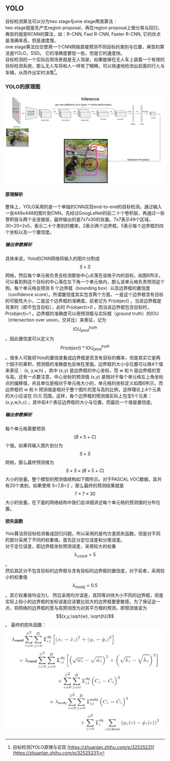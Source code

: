 ## YOLO

目标检测算法可以分为two stage与one stage两类算法：  
two stage就是先产生region proposal，再在region proposal上做分类与回归，典型的就是RCNN的算法，如：R-CNN, Fast R-CNN, Faster R-CNN, 它的优点是准确率高，但是速度慢。  
one stage算法仅仅使用一个CNN网络直接预测不同目标的类别与位置，典型的算法是YOLO，SSD。 它的准确度要低一些，但是它的速度快。  
目标检测的一个实际应用场景就是无人驾驶，如果能够在无人车上装载一个有效的目标检测系统，那么无人车将和人一样有了眼睛，可以快速地检测出前面的行人与车辆，从而作出实时决策[^1]。

### YOLO的原理图

![](/assets/YOLO_Principle.png)

#### 原理解析

整体上，YOLO采用的是一个单独的CNN实现end-to-end的目标检测。通过输入一张448x448的图片到CNN，先经过GoogLeNet的前二十个卷积层，再通过一些卷积层与两个全连接层，最终输出的是7x7x30的张量。7x7表示49个区域，30=20+2x5，表示二十个类别的概率，2表示两个边界框，5表示每个边界框的四个坐标以及一个置信度。

##### 输出参数解析

具体来说，Yolo的CNN网络将输入的图片分割成 $$S\times S$$ 网格，然后每个单元格负责去检测那些中心点落在该格子内的目标，如图6所示，可以看到狗这个目标的中心落在左下角一个单元格内，那么该单元格负责预测这个狗。每个单元格会预测 B 个边界框（bounding box）以及边界框的置信度（confidence score）。所谓置信度其实包含两个方面，一是这个边界框含有目标的可能性大小，二是这个边界框的准确度。前者记为 Pr\(object\) ，当该边界框是背景时（即不包含目标），此时 Pr\(object\)=0 。而当该边界框包含目标时， Pr\(object\)=1 。边界框的准确度可以用预测框与实际框（ground truth）的IOU（intersection over union，交并比）来表征，记为 $$\text{IOU}^{truth}_{pred}$$ 。因此置信度可以定义为 $$Pr(object)*\text{IOU}^{truth}_{pred}$$ 。很多人可能将Yolo的置信度看成边界框是否含有目标的概率，但是其实它是两个因子的乘积，预测框的准确度也反映在里面。边界框的大小与位置可以用4个值来表征： \(x, y,w,h\) ，其中 \(x,y\) 是边界框的中心坐标，而 w 和 h 是边界框的宽与高。还有一点要注意，中心坐标的预测值 \(x,y\) 是相对于每个单元格左上角坐标点的偏移值，并且单位是相对于单元格大小的，单元格的坐标定义如图6所示。而边界框的 w 和 h 预测值是相对于整个图片的宽与高的比例，这样理论上4个元素的大小应该在 \[0,1\] 范围。这样，每个边界框的预测值实际上包含5个元素： \(x,y,w,h,c\) ，其中前4个表征边界框的大小与位置，而最后一个值是置信度。

##### 输出参数解析

每个单元格需要预测$$(B\times5+C)$$个值。如果将输入图片划分为 $$S\times S$$ 网格，那么最终预测值为$$ S\times S\times (B\times5+C)$$ 大小的张量。整个模型的预测值结构如下图所示。对于PASCAL VOC数据，其共有20个类别，如果使用 S=7,B=2 ，那么最终的预测结果就是$$ 7\times 7\times 30 $$大小的张量。在下面的网络结构中我们会详细讲述每个单元格的预测值的分布位置。

#### 损失函数  
Yolo算法将目标检测看成回归问题，所以采用的是均方差损失函数。但是对不同的部分采用了不同的权重值。首先区分定位误差和分类误差。  
对于定位误差，即边界框坐标预测误差，采用较大的权重 $$\lambda_{coord}=5$$。    
然后其区分不包含目标的边界框与含有目标的边界框的置信度，对于前者，采用较小的权重值 $$\lambda_{noobj}=0.5 $$。其它权重值均设为1。  然后采用均方误差，其同等对待大小不同的边界框，但是实际上较小的边界框的坐标误差应该要比较大的边界框要更敏感。为了保证这一点，将网络的边界框的宽与高预测改为对其平方根的预测，即预测值变为 $$(x,y,\sqrt{w}, \sqrt{h})$$ 。
最终的损失函数：    
![](/assets/YOLO_Cost_Function.png)

[^1]:  目标检测\|YOLO原理与实现  [https://zhuanlan.zhihu.com/p/32525231](https://zhuanlan.zhihu.com/p/32525231)

